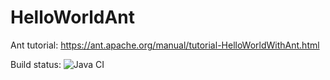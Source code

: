 # HelloWorldAnt
Ant tutorial: https://ant.apache.org/manual/tutorial-HelloWorldWithAnt.html

Build status: ![Java CI](https://github.com/db-gs/HelloWorldAnt/workflows/Java%20CI/badge.svg?branch=main)
